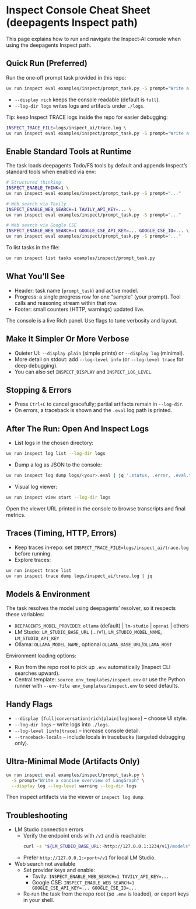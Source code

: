 # Inspect Console Cheat Sheet (deepagents Inspect path)

This page explains how to run and navigate the Inspect‑AI console when using the deepagents Inspect path.

## Quick Run (Preferred)

Run the one‑off prompt task provided in this repo:

```bash
uv run inspect eval examples/inspect/prompt_task.py -S prompt="Write a concise overview of LangGraph" --display rich --log-dir logs
```

- `--display rich` keeps the console readable (default is `full`).
- `--log-dir logs` writes logs and artifacts under `./logs`.

Tip: keep Inspect TRACE logs inside the repo for easier debugging:

```bash
INSPECT_TRACE_FILE=logs/inspect_ai/trace.log \
uv run inspect eval examples/inspect/prompt_task.py -S prompt="Write a concise overview of LangGraph" --display rich --log-dir logs
```

## Enable Standard Tools at Runtime

The task loads deepagents Todo/FS tools by default and appends Inspect’s standard tools when enabled via env:

```bash
# Structured thinking
INSPECT_ENABLE_THINK=1 \
uv run inspect eval examples/inspect/prompt_task.py -S prompt="..."

# Web search via Tavily
INSPECT_ENABLE_WEB_SEARCH=1 TAVILY_API_KEY=... \
uv run inspect eval examples/inspect/prompt_task.py -S prompt="..."

# Web search via Google CSE
INSPECT_ENABLE_WEB_SEARCH=1 GOOGLE_CSE_API_KEY=... GOOGLE_CSE_ID=... \
uv run inspect eval examples/inspect/prompt_task.py -S prompt="..."
```

To list tasks in the file:

```bash
uv run inspect list tasks examples/inspect/prompt_task.py
```

## What You’ll See

- Header: task name (`prompt_task`) and active model.
- Progress: a single progress row for one “sample” (your prompt). Tool calls and reasoning stream within that row.
- Footer: small counters (HTTP, warnings) updated live.

The console is a live Rich panel. Use flags to tune verbosity and layout.

## Make It Simpler Or More Verbose

- Quieter UI: `--display plain` (simple prints) or `--display log` (minimal).
- More detail on stdout: add `--log-level info` (or `--log-level trace` for deep debugging).
- You can also set `INSPECT_DISPLAY` and `INSPECT_LOG_LEVEL`.

## Stopping & Errors

- Press `Ctrl+C` to cancel gracefully; partial artifacts remain in `--log-dir`.
- On errors, a traceback is shown and the `.eval` log path is printed.

## After The Run: Open And Inspect Logs

- List logs in the chosen directory:

```bash
uv run inspect log list --log-dir logs
```

- Dump a log as JSON to the console:

```bash
uv run inspect log dump logs/<your>.eval | jq '.status, .error, .eval.task'
```

- Visual log viewer:

```bash
uv run inspect view start --log-dir logs
```

Open the viewer URL printed in the console to browse transcripts and final metrics.

## Traces (Timing, HTTP, Errors)

- Keep traces in‑repo: set `INSPECT_TRACE_FILE=logs/inspect_ai/trace.log` before running.
- Explore traces:

```bash
uv run inspect trace list
uv run inspect trace dump logs/inspect_ai/trace.log | jq
```

## Models & Environment

The task resolves the model using deepagents’ resolver, so it respects these variables:

- `DEEPAGENTS_MODEL_PROVIDER`: `ollama` (default) | `lm-studio` | `openai` | others
- LM Studio: `LM_STUDIO_BASE_URL` (…/v1), `LM_STUDIO_MODEL_NAME`, `LM_STUDIO_API_KEY`
- Ollama: `OLLAMA_MODEL_NAME`, optional `OLLAMA_BASE_URL`/`OLLAMA_HOST`

Environment loading options:

- Run from the repo root to pick up `.env` automatically (Inspect CLI searches upward).
- Central template: `source env_templates/inspect.env` or use the Python runner with `--env-file env_templates/inspect.env` to seed defaults.

## Handy Flags

- `--display [full|conversation|rich|plain|log|none]` – choose UI style.
- `--log-dir logs` – write logs into `./logs`.
- `--log-level [info|trace]` – increase console detail.
- `--traceback-locals` – include locals in tracebacks (targeted debugging only).

## Ultra‑Minimal Mode (Artifacts Only)

```bash
uv run inspect eval examples/inspect/prompt_task.py \
  -S prompt="Write a concise overview of LangGraph" \
  --display log --log-level warning --log-dir logs
```

Then inspect artifacts via the viewer or `inspect log dump`.

## Troubleshooting

- LM Studio connection errors
  - Verify the endpoint ends with `/v1` and is reachable:
    ```bash
    curl -s "${LM_STUDIO_BASE_URL:-http://127.0.0.1:1234/v1}/models" | jq length
    ```
  - Prefer `http://127.0.0.1:<port>/v1` for local LM Studio.
- Web search not available
  - Set provider keys and enable:
    - Tavily: `INSPECT_ENABLE_WEB_SEARCH=1 TAVILY_API_KEY=...`
    - Google CSE: `INSPECT_ENABLE_WEB_SEARCH=1 GOOGLE_CSE_API_KEY=... GOOGLE_CSE_ID=...`
  - Re‑run the task from the repo root (so `.env` is loaded), or export keys in your shell.
